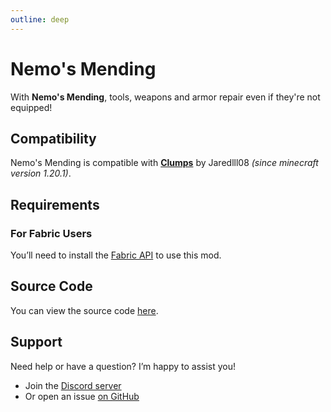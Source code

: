 ```yaml
---
outline: deep
---
```


# Nemo's Mending

With **Nemo's Mending**, tools, weapons and armor repair even if they're not equipped!

## Compatibility

Nemo's Mending is compatible with [**Clumps**](https://www.curseforge.com/minecraft/mc-mods/clumps) by Jaredlll08 _(since minecraft version 1.20.1)_.

## Requirements

### For Fabric Users

You’ll need to install the [Fabric API](https://www.curseforge.com/minecraft/mc-mods/fabric-api) to use this mod.

## Source Code

You can view the source code [here](https://github.com/NemoNotFound/NemosMending).

## Support

Need help or have a question? I’m happy to assist you!

- Join the [Discord server](https://discord.com/invite/yxs9dga)
- Or open an issue [on GitHub](https://github.com/NemoNotFound/NemosMending/issues)
